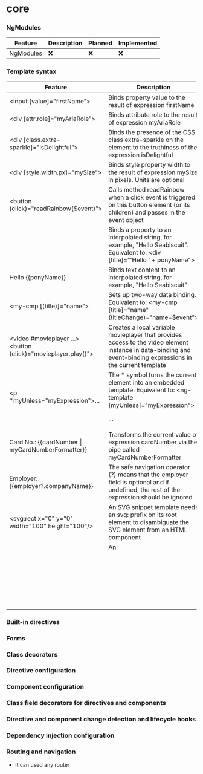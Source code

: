 # core

### NgModules
| Feature | Description | Planned | Implemented |
| --- | ---| --- | --- |
| NgModules | :x: | :x: | :x: |

### Template syntax
| Feature | Description | Planned | Implemented |
| --- | ---| --- | --- |
| <input [value]="firstName"> | Binds property value to the result of expression firstName | :heavy_check_mark: | :x: |
| <div [attr.role]="myAriaRole"> | Binds attribute role to the result of expression myAriaRole | :heavy_check_mark: | :x: |
| <div [class.extra-sparkle]="isDelightful"> | Binds the presence of the CSS class extra-sparkle on the element to the truthiness of the expression isDelightful | :heavy_check_mark: | :x: |
| <div [style.width.px]="mySize"> | Binds style property width to the result of expression mySize in pixels. Units are optional | :heavy_check_mark: | :x: |
| <button (click)="readRainbow($event)"> | Calls method readRainbow when a click event is triggered on this button element (or its children) and passes in the event object | :heavy_check_mark: | :x: |
| <div title="Hello {{ponyName}}"> | Binds a property to an interpolated string, for example, "Hello Seabiscuit". Equivalent to: <div [title]="'Hello ' + ponyName"> | :heavy_check_mark: | :x: |
| <p>Hello {{ponyName}}</p> | Binds text content to an interpolated string, for example, "Hello Seabiscuit" | :heavy_check_mark: | :x: |
| <my-cmp [(title)]="name"> | Sets up two-way data binding. Equivalent to: <my-cmp [title]="name" (titleChange)="name=$event"> | :heavy_check_mark: | :x: |
| <video #movieplayer ...><br/><button (click)="movieplayer.play()"><br/></video> | Creates a local variable movieplayer that provides access to the video element instance in data-binding and event-binding expressions in the current template | :heavy_check_mark: | :x: |
| <p *myUnless="myExpression">...</p> | The * symbol turns the current element into an embedded template. Equivalent to: <ng-template [myUnless]="myExpression"><p>...</p></ng-template> | :heavy_check_mark: | :x: |
| <p>Card No.: {{cardNumber &#124; myCardNumberFormatter}}</p> | Transforms the current value of expression cardNumber via the pipe called myCardNumberFormatter | :heavy_check_mark: | :x: |
| <p>Employer: {{employer?.companyName}}</p> | The safe navigation operator (?) means that the employer field is optional and if undefined, the rest of the expression should be ignored | :heavy_check_mark: | :x: |
| <svg:rect x="0" y="0" width="100" height="100"/> | An SVG snippet template needs an svg: prefix on its root element to disambiguate the SVG element from an HTML component | :question: | :x: |
| <svg><br/><rect x="0" y="0" width="100" height="100"/><br/></svg> | An <svg> root element is detected as an SVG element automatically, without the prefix | :question: | :x: |

### Built-in directives

### Forms

### Class decorators

### Directive configuration

### Component configuration

### Class field decorators for directives and components

### Directive and component change detection and lifecycle hooks

### Dependency injection configuration

### Routing and navigation
- it can used any router
